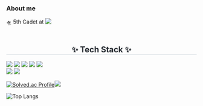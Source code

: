 ### About me

  
  <div style="display:flex;flex-direction:row;">
    🛸 5th Cadet at&nbsp<img src="https://img.shields.io/badge/-333333?style=flat-square&logo=42&logoColor=white"/>
  </div>
<br/>
    
<div align= "center">
    <h2 style="border-bottom: 1px solid #d8dee4; color: #282d33;"> ✨ Tech Stack ✨ </h2>
    <div style="margin: ; text-align: left;" "text-align: left;"> <img src="https://img.shields.io/badge/C-A8B9CC?style=for-the-badge&logo=C&logoColor=white">
          <img src="https://img.shields.io/badge/C++-00599C?style=for-the-badge&logo=C%2B%2B&logoColor=white">
          <img src="https://img.shields.io/badge/Android-3DDC84?style=for-the-badge&logo=Android&logoColor=white">
          <img src="https://img.shields.io/badge/Java-007396?style=for-the-badge&logo=Java&logoColor=white">
          <img src="https://img.shields.io/badge/Python-3776AB?style=for-the-badge&logo=Python&logoColor=white">
          <br/><img src="https://img.shields.io/badge/HTML5-E34F26?style=for-the-badge&logo=HTML5&logoColor=white">
          <img src="https://img.shields.io/badge/CSS3-1572B6?style=for-the-badge&logo=CSS3&logoColor=white">
          </div>
    </div>
</div>
    


[![Solved.ac Profile](http://mazassumnida.wtf/api/v2/generate_badge?boj=vien)](https://solved.ac/vien/)<img src="http://mazandi.herokuapp.com/api?handle=vien&theme=dark"/>

![Top Langs](https://github-readme-stats.vercel.app/api/top-langs/?username=codenameVien&&hide_progress=true)
